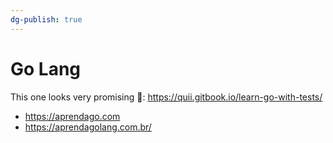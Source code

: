 ```yaml
---
dg-publish: true
---
```

# Go Lang

This one looks very promising 🤩: <https://quii.gitbook.io/learn-go-with-tests/>


- <https://aprendago.com>
- <https://aprendagolang.com.br/>
